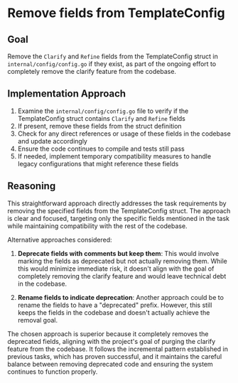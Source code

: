 # Remove fields from TemplateConfig

## Goal
Remove the `Clarify` and `Refine` fields from the TemplateConfig struct in `internal/config/config.go` if they exist, as part of the ongoing effort to completely remove the clarify feature from the codebase.

## Implementation Approach
1. Examine the `internal/config/config.go` file to verify if the TemplateConfig struct contains `Clarify` and `Refine` fields
2. If present, remove these fields from the struct definition
3. Check for any direct references or usage of these fields in the codebase and update accordingly
4. Ensure the code continues to compile and tests still pass
5. If needed, implement temporary compatibility measures to handle legacy configurations that might reference these fields

## Reasoning
This straightforward approach directly addresses the task requirements by removing the specified fields from the TemplateConfig struct. The approach is clear and focused, targeting only the specific fields mentioned in the task while maintaining compatibility with the rest of the codebase.

Alternative approaches considered:
1. **Deprecate fields with comments but keep them**: This would involve marking the fields as deprecated but not actually removing them. While this would minimize immediate risk, it doesn't align with the goal of completely removing the clarify feature and would leave technical debt in the codebase.

2. **Rename fields to indicate deprecation**: Another approach could be to rename the fields to have a "deprecated" prefix. However, this still keeps the fields in the codebase and doesn't actually achieve the removal goal.

The chosen approach is superior because it completely removes the deprecated fields, aligning with the project's goal of purging the clarify feature from the codebase. It follows the incremental pattern established in previous tasks, which has proven successful, and it maintains the careful balance between removing deprecated code and ensuring the system continues to function properly.